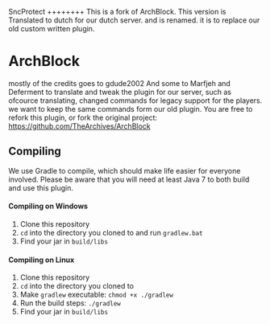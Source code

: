 SncProtect
++++++++
This is a fork of ArchBlock. This version is Translated to dutch for our dutch server. and is renamed. it is to replace our old custom written plugin.


ArchBlock
=========
mostly of the credits goes to gdude2002
And some to Marfjeh and Deferment to translate and tweak the plugin for our server, such as ofcource translating, changed commands for legacy support for the players. we want to keep the same commands form our old plugin.
You are free to refork this plugin, or fork the original project: https://github.com/TheArchives/ArchBlock

Compiling
---------

We use Gradle to compile, which should make life easier for everyone involved. Please
be aware that you will need at least Java 7 to both build and use this plugin.

#### Compiling on Windows

1. Clone this repository
2. `cd` into the directory you cloned to and run `gradlew.bat`
3. Find your jar in `build/libs`

#### Compiling on Linux

1. Clone this repository
2. `cd` into the directory you cloned to
3. Make `gradlew` executable: `chmod +x ./gradlew`
4. Run the build steps: `./gradlew`
5. Find your jar in `build/libs`
